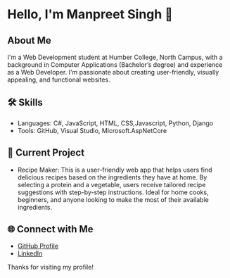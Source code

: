 # Hello, I'm Manpreet Singh 👋 
## About Me <br/>
I'm a Web Development student at Humber College, North Campus, with a background in Computer Applications (Bachelor’s degree) and experience as a Web Developer. I'm passionate about creating user-friendly, visually appealing, and functional websites.<br/>

## 🛠 Skills<br/>
* Languages: C#, JavaScript, HTML, CSS,Javascript, Python, Django<br/>
* Tools: GitHub, Visual Studio, Microsoft.AspNetCore<br/>

## 🚀 Current Project<br/>
* Recipe Maker: This is a user-friendly web app that helps users find delicious recipes based on the ingredients they have at home. By selecting a protein and a vegetable, users receive tailored recipe suggestions with step-by-step instructions. Ideal for home cooks, beginners, and anyone looking to make the most of their available ingredients.<br/>
     
## 🌐 Connect with Me<br/>
* [GitHub Profile](https://github.com/manpreet-2001)<br/>
* [LinkedIn](www.linkedin.com/in/manpreet-singh-802b441b5) <br/>

Thanks for visiting my profile!

<!--
**manpreet-2001/manpreet-2001** is a ✨ _special_ ✨ repository because its `README.md` (this file) appears on your GitHub profile.

Here are some ideas to get you started:

- 🔭 I’m currently working on ...
- 🌱 I’m currently learning ...
- 👯 I’m looking to collaborate on ...
- 🤔 I’m looking for help with ...
- 💬 Ask me about ...
- 📫 How to reach me: ...
- 😄 Pronouns: ...
- ⚡ Fun fact: ...
-->

